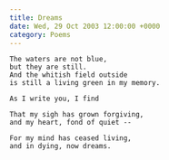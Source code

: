 ```yaml
---
title: Dreams
date: Wed, 29 Oct 2003 12:00:00 +0000
category: Poems
---
```


    The waters are not blue,  
    but they are still.  
    And the whitish field outside  
    is still a living green in my memory.

    As I write you, I find

    That my sigh has grown forgiving,  
    and my heart, fond of quiet --

    For my mind has ceased living,  
    and in dying, now dreams.


